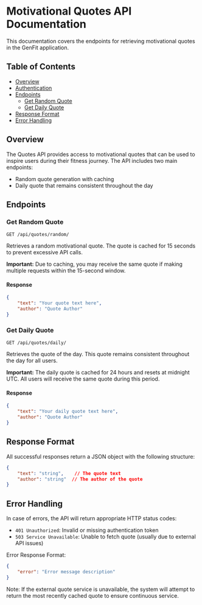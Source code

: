 # Motivational Quotes API Documentation

This documentation covers the endpoints for retrieving motivational quotes in the GenFit application.

## Table of Contents
- [Overview](#overview)
- [Authentication](#authentication)
- [Endpoints](#endpoints)
  - [Get Random Quote](#get-random-quote)
  - [Get Daily Quote](#get-daily-quote)
- [Response Format](#response-format)
- [Error Handling](#error-handling)

## Overview
The Quotes API provides access to motivational quotes that can be used to inspire users during their fitness journey. The API includes two main endpoints:
- Random quote generation with caching
- Daily quote that remains consistent throughout the day

## Endpoints

### Get Random Quote
```http
GET /api/quotes/random/
```

Retrieves a random motivational quote. The quote is cached for 15 seconds to prevent excessive API calls.

**Important:** Due to caching, you may receive the same quote if making multiple requests within the 15-second window.

#### Response
```json
{
    "text": "Your quote text here",
    "author": "Quote Author"
}
```

### Get Daily Quote
```http
GET /api/quotes/daily/
```

Retrieves the quote of the day. This quote remains consistent throughout the day for all users.

**Important:** The daily quote is cached for 24 hours and resets at midnight UTC. All users will receive the same quote during this period.

#### Response
```json
{
    "text": "Your daily quote text here",
    "author": "Quote Author"
}
```

## Response Format
All successful responses return a JSON object with the following structure:
```json
{
    "text": "string",    // The quote text
    "author": "string"  // The author of the quote
}
```

## Error Handling
In case of errors, the API will return appropriate HTTP status codes:

- `401 Unauthorized`: Invalid or missing authentication token
- `503 Service Unavailable`: Unable to fetch quote (usually due to external API issues)

Error Response Format:
```json
{
    "error": "Error message description"
}
```

Note: If the external quote service is unavailable, the system will attempt to return the most recently cached quote to ensure continuous service.